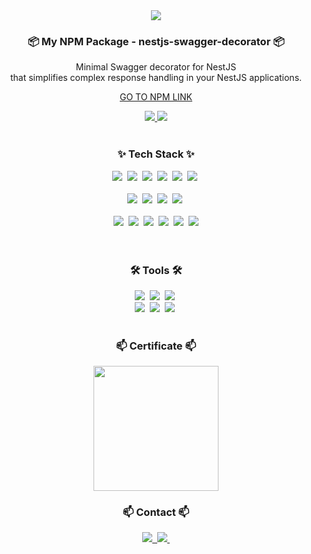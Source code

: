 <!--타이틀 부분-->
  <div align="center">
  <img src="https://readme-typing-svg.demolab.com?font=Fira+Code&pause=1000&color=365EF7&center=true&vCenter=true&multiline=false&width=435&lines=Welcome+to+Happbob's+space+%3A\)"/>
  </div>

<!-- <div align="center">
    <img src="https://github-readme-stats.vercel.app/api?username=happbob&show_icons=true&theme=radical "/>
</div> -->


<!--내용 부분-->
<h3 align="center">📦 My NPM Package - nestjs-swagger-decorator 📦</h3>

<div align="center">
Minimal Swagger decorator for NestJS <br>
that simplifies complex response handling in your NestJS applications.

[GO TO NPM LINK](https://www.npmjs.com/package/nestjs-swagger-decorator)
</div>

<div align="center">
    <span>
    <a href="https://www.npmjs.com/package/nestjs-swagger-decorator">
        <img src="https://img.shields.io/npm/dt/nestjs-swagger-decorator">
    </a>
    <a href="https://github.com/happbob/nestjs-swagger-decorator">
        <img src="https://img.shields.io/github/stars/happbob/nestjs-swagger-decorator?style=social">
    </a>
</span>
</div>



<br>



<h3 align="center">✨ Tech Stack ✨</h3>
<div align="center">
<img src="https://img.shields.io/badge/NestJS-E0234E?style=for-the-badge&logo=nestjs&logoColor=FFFFFF" />&nbsp
<img src="https://img.shields.io/badge/node.js-5FA04E?style=for-the-badge&logo=nodedotjs&logoColor=FFFFFF" />&nbsp
<img src="https://img.shields.io/badge/TypeORM-FE0803?style=for-the-badge&logo=typeorm&logoColor=FFFFFF" />&nbsp
<img src="https://img.shields.io/badge/TypeScript-3178C6?style=for-the-badge&logo=typescript&logoColor=FFFFFF" />&nbsp
<img src="https://img.shields.io/badge/spring%20boot-6DB33F?style=for-the-badge&logo=springboot&logoColor=FFFFFF" />&nbsp
<img src="https://img.shields.io/badge/kotlin-7F52FF?style=for-the-badge&logo=kotlin&logoColor=FFFFFF" />&nbsp
</div>

<br>

<div align="center">
  <img src="https://img.shields.io/badge/terraform-844FBA?style=for-the-badge&logo=terraform&logoColor=FFFFFF" />&nbsp
  <img src="https://img.shields.io/badge/aws-232F3E?style=for-the-badge&logo=amazonwebservices&logoColor=FFFFFF" />&nbsp
  <img src="https://img.shields.io/badge/docker-2496ED?style=for-the-badge&logo=docker&logoColor=FFFFFF" />&nbsp
  <img src="https://img.shields.io/badge/kubernetes-326CE5?style=for-the-badge&logo=kubernetes&logoColor=FFFFFF" />&nbsp
</div>

<br>

<div align="center">
  <img src="https://img.shields.io/badge/react-61DAFB?style=for-the-badge&logo=react&logoColor=FFFFFF" />&nbsp
  <img src="https://img.shields.io/badge/react%20query-FF4154?style=for-the-badge&logo=reactquery&logoColor=FFFFFF" />&nbsp
  <img src="https://img.shields.io/badge/html-E34F26?style=for-the-badge&logo=html5&logoColor=FFFFFF" />&nbsp
  <img src="https://img.shields.io/badge/css-1572B6?style=for-the-badge&logo=css3&logoColor=FFFFFF" />&nbsp
  <img src="https://img.shields.io/badge/javascript-F7DF1E?style=for-the-badge&logo=javascript&logoColor=FFFFFF" />&nbsp

  <img src="https://img.shields.io/badge/Recoil-3578E5?style=for-the-badge&logo=recoil&logoColor=white" />
</div>

<br>

<br>

<h3 align="center">🛠 Tools 🛠</h3>
<div align="center">
  <img src="https://img.shields.io/badge/git-F05033.svg?style=for-the-badge&logo=git&logoColor=white" />&nbsp
  <img src="https://img.shields.io/badge/github-181717.svg?style=for-the-badge&logo=github&logoColor=white" />&nbsp
  <img src="https://img.shields.io/badge/Notion-F3F3F3.svg?style=for-the-badge&logo=notion&logoColor=black" />&nbsp
</div>

<div align="center">
  <img src="https://img.shields.io/badge/figma-F24E1E.svg?style=for-the-badge&logo=figma&logoColor=white" />&nbsp
  <img src="https://img.shields.io/badge/jira-0052CC.svg?style=for-the-badge&logo=jira&logoColor=white" />&nbsp
  <img src="https://img.shields.io/badge/slack-4A154B.svg?style=for-the-badge&logo=slack&logoColor=white" />&nbsp
</div>


<br>
<h3 align="center">📫 Certificate 📫</h3>
<div align="center">
  <img src="https://images.credly.com/size/340x340/images/85b9cfc4-257a-4742-878c-4f7ab4a2631b/image.png" width=200 height=200>
</div>

<h3 align="center">📫 Contact 📫</h3>
<div align="center">
  <a href="https://velog.io/@limms2000">
    <img src="https://img.shields.io/badge/Velog-1EBC8F?style=for-the-badge&logo=velog&logoColor=white" />&nbsp
  </a>
  <a href="mailto:limms2000@gmail.com">
    <img
      src="https://img.shields.io/badge/limms2000@gmail.com-D14836?style=for-the-badge&logo=gmail&logoColor=white"/>&nbsp
  </a>
</div>
